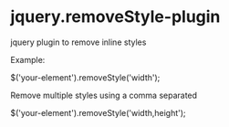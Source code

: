 # jquery.removeStyle-plugin
jquery plugin to remove inline styles

Example:

$('your-element').removeStyle('width');

Remove multiple styles using a comma separated

$('your-element').removeStyle('width,height');

